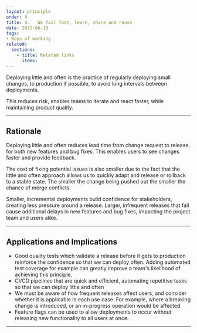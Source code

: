 ```yaml
---
layout: principle
order: 4
title: 4.	We fail fast, learn, share and reuse
date: 2025-06-18
tags:
- Ways of working
related:
  sections:
    - title: Related links
      items:
---
```


Deploying little and often is the practice of regularly deploying small changes, to production if possible, to avoid long intervals between deployments.

This reduces risk, enables teams to iterate and react faster, while maintaining product quality.

---

## Rationale

Deploying little and often reduces lead time from change request to release, for both new features and bug fixes. This enables users to see changes faster and provide feedback.

The cost of fixing potential issues is also smaller due to the fact that the little and often approach allows us to quickly adapt and release or rollback to a stable state. The smaller the change being pushed out the smaller the chance of merge conflicts.

Smaller, incremental deployments build confidence for stakeholders, creating less pressure around a release. Larger, infrequent releases that fail cause additional delays in new features and bug fixes, impacting the project team and users alike.

---

## Applications and Implications

- Good quality tests which validate a release before it gets to production reinforce the confidence so that we can deploy often. Adding automated test coverage for example can greatly improve a team's likelihood of achieving this principle.
- CI/CD pipelines that are quick and efficient, automating repetitive tasks so that we can deploy little and often
- We must be aware of how frequent releases affect users, and consider whether it is applicable in each use case. For example, where a breaking change is introduced, or an in-progress operation would be affected
- Feature flags can be used to allow deployments to occur without releasing new functionality to all users at once.

---
